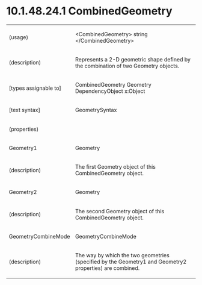 <html dir="LTR" xmlns:mshelp="http://msdn.microsoft.com/mshelp" xmlns:ddue="http://ddue.schemas.microsoft.com/authoring/2003/5" xmlns:xlink="http://www.w3.org/1999/xlink" xmlns:tool="http://www.microsoft.com/tooltip"><body><input type="hidden" id="userDataCache" class="userDataStyle"><input type="hidden" id="hiddenScrollOffset"><img id="dropDownImage" style="display:none; height:0; width:0;" src="../local/drpdown.gif"><img id="dropDownHoverImage" style="display:none; height:0; width:0;" src="../local/drpdown_orange.gif"><img id="collapseImage" style="display:none; height:0; width:0;" src="../local/collapse.gif"><img id="expandImage" style="display:none; height:0; width:0;" src="../local/exp.gif"><img id="collapseAllImage" style="display:none; height:0; width:0;" src="../local/collall.gif"><img id="expandAllImage" style="display:none; height:0; width:0;" src="../local/expall.gif"><img id="copyImage" style="display:none; height:0; width:0;" src="../local/copycode.gif"><img id="copyHoverImage" style="display:none; height:0; width:0;" src="../local/copycodeHighlight.gif"><div id="header"><h1 class="heading">10.1.48.24.1 CombinedGeometry</h1></div><div id="mainSection"><div id="mainBody"><div id="allHistory" class="saveHistory" onsave="saveAll()" onload="loadAll()"></div>
			<div id="sectionSection0" class="section" name="collapseableSection"><content xmlns="http://ddue.schemas.microsoft.com/authoring/2003/5" xmlns:wsd="http://wsdev.schemas.microsoft.com/authoring/2008/2" xmlns:msxsl="urn:schemas-microsoft-com:xslt" xmlns:script="urn:script" xmlns:build="urn:build">
				</content></div><div id="sectionSection1" class="section" name="collapseableSection"><content xmlns="http://ddue.schemas.microsoft.com/authoring/2003/5" xmlns:wsd="http://wsdev.schemas.microsoft.com/authoring/2008/2" xmlns:msxsl="urn:schemas-microsoft-com:xslt" xmlns:script="urn:script" xmlns:build="urn:build">
					<p xmlns=""><b></b></p><table class="ProtocolAuthoredTable" xmlns=""><tr>
								<td>
									<p>(usage)</p>
								</td>
								<td>
									<p>&lt;CombinedGeometry&gt; string &lt;/CombinedGeometry&gt;</p>
								</td>
							</tr><tr>
							<td>
								<p>(description)</p>
							</td>
							<td>
								<p>Represents a 2-D geometric shape defined by the combination of two Geometry objects.</p>
							</td>
						</tr><tr>
							<td>
								<p>[types assignable to]</p>
							</td>
							<td>
								<p>CombinedGeometry Geometry DependencyObject x:Object</p>
							</td>
						</tr><tr>
							<td>
								<p>[text syntax]</p>
							</td>
							<td>
								<p>GeometrySyntax</p>
							</td>
						</tr><tr>
							<td>
								<p>(properties)</p>
							</td>
							<td>
							</td>
						</tr><tr>
							<td>
								<p>Geometry1</p>
							</td>
							<td>
								<p>Geometry</p>
							</td>
						</tr><tr>
							<td>
								<p>(description)</p>
							</td>
							<td>
								<p>The first Geometry object of this CombinedGeometry object.</p>
							</td>
						</tr><tr>
							<td>
								<p>Geometry2</p>
							</td>
							<td>
								<p>Geometry</p>
							</td>
						</tr><tr>
							<td>
								<p>(description)</p>
							</td>
							<td>
								<p>The second Geometry object of this CombinedGeometry object.</p>
							</td>
						</tr><tr>
							<td>
								<p>GeometryCombineMode</p>
							</td>
							<td>
								<p>GeometryCombineMode</p>
							</td>
						</tr><tr>
							<td>
								<p>(description)</p>
							</td>
							<td>
								<p>The way by which the two geometries (specified by the Geometry1 and Geometry2 properties) are combined.</p>
							</td>
						</tr></table>
				</content></div><!--[if gte IE 5]>
			<tool:tip element="languageFilterToolTip" avoidmouse="false"/>
		<![endif]--></div><a name="feedback"></a><span></span></div></body></html>
